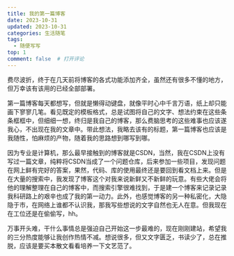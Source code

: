 ```yaml
---
title: 我的第一篇博客
date: 2023-10-31
updated: 2023-10-31
categories: 生活随笔
tags:
  - 随便写写
top: 1
comment: false	# 打开评论
---
```


费尽波折，终于在几天前将博客的各式功能添加齐全，虽然还有很多不懂的地方，但万幸该有该用的已经全部部署。

第一篇博客每天都想写，但就是懒得动键盘，就像平时心中千言万语，纸上却只能画下寥寥几笔。看见既定的模板格式，总是试图将自己的文字、想法约束在这些条条框框中，但细细一想，终归是我自己的博客，那么费脑思考的这些难事也应该遂我心，不出现在我的文章中。带此想法，我略去该有的标题，第一篇博客也应该是我随性，怕麻烦的产物，随着我的思路想到哪写到哪。

因为专业是计算机，那么最早接触到的博客就是CSDN，当然，我在CSDN上没有写过一篇文章，纯粹将CSDN当成了一个问题仓库，后来参加一些项目，发现问题在网上鲜有完好的答案，果然，代码、库的使用最终还是要回到看文档上来。但是在大量的搜索中，我发现了博客这个对我来说新鲜又不新鲜的玩意。有些大佬会将他的理解整理在自己的博客中，而搜索引擎很难找到，于是建一个博客来记录记录我科研路上的艰辛也成了我的第一动力。此外，也感觉博客的另一种私密化，大隐隐于市，在网络上谁都不认识我，那我写些想说的文字自然也无人在意。但我现在在工位还是在偷偷写，hh。

万事开头难，干什么事情总是强迫自己开始这一步最难的，现在刚刚建站，希望我的三分热度能够让我创作热情不减。想说很多，但又文字匮乏，书读少了，总在推脱，应该是要买本散文看看培养一下文艺范了。